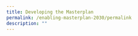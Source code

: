```yaml
---
title: Developing the Masterplan
permalink: /enabling-masterplan-2030/permalink
description: ""
---
```

